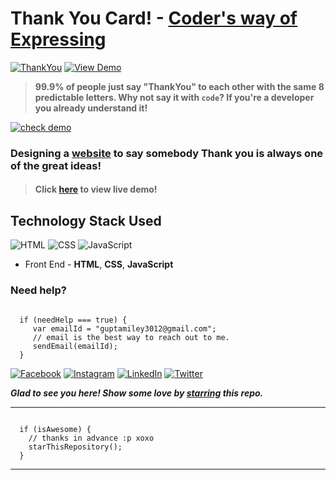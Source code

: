 # Thank You Card! - [Coder's way of Expressing](https://github.com/smilegupta/ThankyouCard-GouravSharma)
[![ThankYou](https://img.shields.io/badge/ThankYouCard-dodgerblue.svg?style=for-the-badge)](https://smilegupta.github.io/ThankyouCard-GouravSharma/) [![View Demo](https://img.shields.io/badge/View-Demo-teal.svg?style=for-the-badge)](https://smilegupta.github.io/ThankYouCard-Srushith/)
> **99.9% of people just say "ThankYou" to each other with the same 8 predictable letters. Why not say it with `code`? If you're a developer you already understand it!**

[![check demo](https://forthebadge.com/images/badges/its-not-a-lie-if-you-believe-it.svg)](https://smilegupta.github.io/ThankYouCard-Srushith/)

### Designing a [website](https://smilegupta.github.io/ThankYouCard-Srushith/) to say somebody Thank you is always one of the great ideas!

> #### Click [here](https://smilegupta.github.io/ThankYouCard-Srushith/) to view live demo!

## Technology Stack Used

![HTML](https://img.shields.io/badge/frontend-html-orange.svg?logo=html5&style=flat-square) 
![CSS](https://img.shields.io/badge/frontend-css-yellowgreen.svg?logo=css3&style=flat-square)
![JavaScript](https://img.shields.io/badge/frontend-javascript-yellow.svg?logo=javascript&style=flat-square)

- Front End - **HTML**, **CSS**, **JavaScript**

### Need help?

```

  if (needHelp === true) {
     var emailId = "guptamiley3012@gmail.com";
     // email is the best way to reach out to me.
     sendEmail(emailId);
  }

```

[![Facebook](https://img.shields.io/static/v1.svg?label=follow&message=@smilegupta.1998&color=9cf&logo=facebook&style=flat&logoColor=white&colorA=informational)](https://www.facebook.com/smilegupta.1998)  [![Instagram](https://img.shields.io/static/v1.svg?label=follow&message=@gupta_smile_&color=grey&logo=instagram&style=flat&logoColor=white&colorA=critical)](https://www.instagram.com/gupta_smile_/) [![LinkedIn](https://img.shields.io/static/v1.svg?label=connect&message=@smilegupta&color=9cf&logo=linkedin&style=flat&logoColor=white&colorA=blue)](https://www.linkedin.com/in/smilegupta/) [![Twitter](https://img.shields.io/static/v1.svg?label=connect&message=@gupta_smile_&color=grey&logo=twitter&style=flat&logoColor=white&colorA=critical)](https://twitter.com/gupta_smile_)

***Glad to see you here! Show some love by [starring](https://github.com/smilegupta/ThankyouCard-GouravSharma) this repo.***

-----

```

  if (isAwesome) {
    // thanks in advance :p xoxo
    starThisRepository();
  }

```

******

